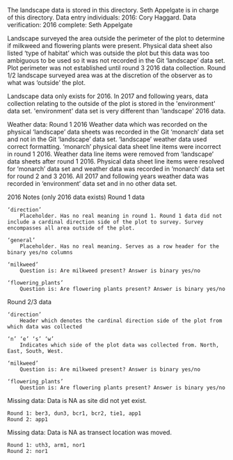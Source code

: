 The landscape data is stored in this directory. 
Seth Appelgate is in charge of this directory.
Data entry individuals: 2016: Cory Haggard.
Data verification: 2016 complete: Seth Appelgate

Landscape surveyed the area outside the perimeter of the plot to determine if milkweed and flowering plants were present. Physical data sheet also listed ‘type of habitat’ which was outside the plot but this data was too ambiguous to be used so it was not recorded in the Git ‘landscape’ data set. Plot perimeter was not established until round 3 2016 data collection. Round 1/2 landscape surveyed area was at the discretion of the observer as to what was ‘outside’ the plot.

Landscape data only exists for 2016. In 2017 and following years, data collection relating to the outside of the plot is stored in the 'environment' data set. 'environment' data set is very different than 'landscape' 2016 data.

Weather data: Round 1 2016 Weather data which was recorded on the physical ‘landscape’ data sheets was recorded in the Git ‘monarch’ data set and not in the Git ‘landscape’ data set. ‘landscape’ weather data used correct formatting. ‘monarch’ physical data sheet line items were incorrect in round 1 2016. Weather data line items were removed from ‘landscape’ data sheets after round 1 2016. Physical data sheet line items were resolved for ‘monarch’ data set and weather data was recorded in ‘monarch’ data set for round 2 and 3 2016. All 2017 and following years weather data was recorded in ‘environment’ data set and in no other data set. 

2016 Notes (only 2016 data exists)
  Round 1 data
    
    ‘direction’
        Placeholder. Has no real meaning in round 1. Round 1 data did not include a cardinal direction side of the plot to survey. Survey encompasses all area outside of the plot.
    
    ‘general’
        Placeholder. Has no real meaning. Serves as a row header for the binary yes/no columns
    
    ‘milkweed’ 
        Question is: Are milkweed present? Answer is binary yes/no

    ‘flowering_plants’
        Question is: Are flowering plants present? Answer is binary yes/no

  Round 2/3 data
    
    ‘direction’
        Header which denotes the cardinal direction side of the plot from which data was collected
        
    ‘n’ ‘e’ ‘s’ ‘w’
        Indicates which side of the plot data was collected from. North, East, South, West.

    ‘milkweed’ 
        Question is: Are milkweed present? Answer is binary yes/no
    
    ‘flowering_plants’
        Question is: Are flowering plants present? Answer is binary yes/no
        
  Missing data: Data is NA as site did not yet exist.  
    
    Round 1: ber3, dun3, bcr1, bcr2, tie1, app1
    Round 2: app1

  Missing data: Data is NA as transect location was moved.
    
    Round 1: uth3, arm1, nor1
    Round 2: nor1

